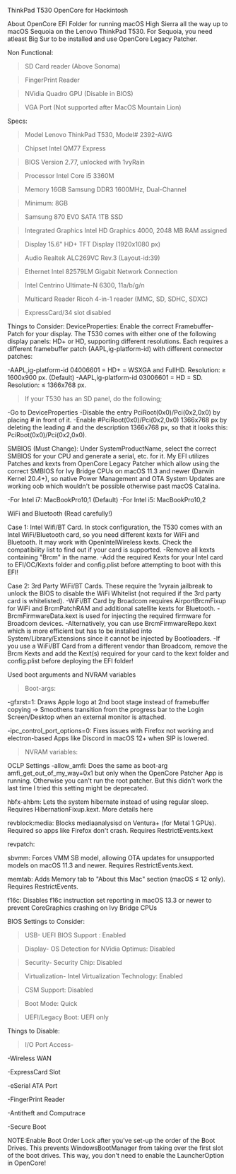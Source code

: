 ThinkPad T530 OpenCore for Hackintosh

About
OpenCore EFI Folder for running macOS High Sierra all the way up to macOS Sequoia on the Lenovo ThinkPad T530. For Sequoia, you need atleast Big Sur to be installed and use OpenCore Legacy Patcher.

Non Functional:
>SD Card reader (Above Sonoma)

>FingerPrint Reader

>NVidia Quadro GPU (Disable in BIOS)

>VGA Port (Not supported after MacOS Mountain Lion)

Specs:
>Model	Lenovo ThinkPad T530, Model# 2392-AWG

>Chipset	Intel QM77 Express

>BIOS Version	2.77, unlocked with 1vyRain

>Processor	Intel Core i5 3360M

>Memory	16GB Samsung DDR3 1600MHz, Dual-Channel

>Minimum: 8GB

>Samsung 870 EVO SATA 1TB SSD

>Integrated Graphics	Intel HD Graphics 4000, 2048 MB RAM assigned

>Display	15.6" HD+ TFT Display (1920x1080 px)

>Audio	Realtek ALC269VC Rev.3 (Layout-id:39)

>Ethernet	Intel 82579LM Gigabit Network Connection

>Intel Centrino Ultimate-N 6300, 11a/b/g/n

>Multicard Reader	Ricoh 4-in-1 reader (MMC, SD, SDHC, SDXC)

>ExpressCard/34 slot	disabled

Things to Consider:
DeviceProperties: Enable the correct Framebuffer-Patch for your display. The T530 comes with either one of the following display panels: HD+ or HD, supporting different resolutions. Each requires a different framebuffer patch (AAPL,ig-platform-id) with different connector patches:

-AAPL,ig-platform-id 04006601 = HD+ = WSXGA and FullHD. Resolution: ≥ 1600x900 px. (Default)
-AAPL,ig-platform-id 03006601 = HD = SD. Resolution: ≤ 1366x768 px.

>If your T530 has an SD panel, do the following;

-Go to DeviceProperties
-Disable the entry PciRoot(0x0)/Pci(0x2,0x0) by placing # in front of it.
-Enable #PciRoot(0x0)/Pci(0x2,0x0) 1366x768 px by deleting the leading # and the description 1366x768 px, so that it looks this: PciRoot(0x0)/Pci(0x2,0x0).

SMBIOS (Must Change): Under SystemProductName, select the correct SMBIOS for your CPU and generate a serial, etc. for it. My EFI utilizes Patches and kexts from OpenCore Legacy Patcher which allow using the correct SMBIOS for Ivy Bridge CPUs on macOS 11.3 and newer (Darwin Kernel 20.4+), so native Power Management and OTA System Updates are working oob which wouldn't be possible otherwise past macOS Catalina.

-For Intel i7: MacBookPro10,1 (Default)
-For Intel i5: MacBookPro10,2 

WiFi and Bluetooth (Read carefully!)

Case 1: Intel Wifi/BT Card. In stock configuration, the T530 comes with an Intel WiFi/Bluetooth card, so you need different kexts for WiFi and Bluetooth. It may work with OpenIntelWireless kexts.
Check the compatibility list to find out if your card is supported.
-Remove all kexts containing "Brcm" in the name.
-Add the required Kexts for your Intel card to EFI/OC/Kexts folder and config.plist before attempting to boot with this EFI!

Case 2: 3rd Party WiFi/BT Cards. These require the 1vyrain jailbreak to unlock the BIOS to disable the WiFi Whitelist (not required if the 3rd party card is whitelisted).
-WiFi/BT Card by Broadcom requires AirportBrcmFixup for WiFi and BrcmPatchRAM and additional satellite kexts for Bluetooth.
-BrcmFirmwareData.kext is used for injecting the required firmware for Broadcom devices. 
-Alternatively, you can use BrcmFirmwareRepo.kext which is more efficient but has to be installed into System/Library/Extensions since it cannot be injected by Bootloaders.
-If you use a WiFi/BT Card from a different vendor than Broadcom, remove the Brcm Kexts and add the Kext(s) required for your card to the kext folder and config.plist before deploying the EFI folder!

Used boot arguments and NVRAM variables
>Boot-args:

-gfxrst=1: Draws Apple logo at 2nd boot stage instead of framebuffer copying → Smoothens transition from the progress bar to the Login Screen/Desktop when an external monitor is attached.

-ipc_control_port_options=0: Fixes issues with Firefox not working and electron-based Apps like Discord in macOS 12+ when SIP is lowered.

>NVRAM variables:

OCLP Settings -allow_amfi: Does the same as boot-arg amfi_get_out_of_my_way=0x1 but only when the OpenCore Patcher App is running. Otherwise you can't run the root patcher. But this didn't work the last time I tried this setting might be deprecated.

hbfx-ahbm: Lets the system hibernate instead of using regular sleep. Requires HibernationFixup.kext. More details here

revblock:media: Blocks mediaanalysisd on Ventura+ (for Metal 1 GPUs). Required so apps like Firefox don't crash. Requires RestrictEvents.kext

revpatch:

sbvmm: Forces VMM SB model, allowing OTA updates for unsupported models on macOS 11.3 and newer. Requires RestrictEvents.kext.

memtab: Adds Memory tab to "About this Mac" section (macOS ≤ 12 only). Requires RestrictEvents.

f16c: Disables f16c instruction set reporting in macOS 13.3 or newer to prevent CoreGraphics crashing on Ivy Bridge CPUs

BIOS Settings to Consider:

>USB- UEFI BIOS Support : Enabled

>Display- OS Detection for NVidia Optimus: Disabled

>Security- Security Chip: Disabled

>Virtualization- Intel Virtualization Technology: Enabled

>CSM Support: Disabled

>Boot Mode: Quick

>UEFI/Legacy Boot: UEFI only

Things to Disable:

>I/O Port Access-

-Wireless WAN

-ExpressCard Slot

-eSerial ATA Port

-FingerPrint Reader

-Antitheft and Computrace

-Secure Boot

NOTE:Enable Boot Order Lock after you've set-up the order of the Boot Drives. This prevents WindowsBootManager from taking over the first slot of the boot drives. This way, you don't need to enable the LauncherOption in OpenCore!

